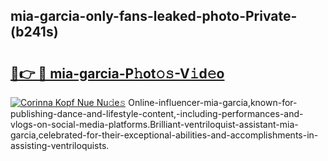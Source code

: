 ## mia-garcia-only-fans​-leaked-photo​-Private-(b241s)


# <h2><a href="https://mediaupload.pro?title=mia-garcia&ref=git">🔗👉 🔴 mia-garcia-P𝚑ot𝚘𝚜-V𝚒d𝚎o</a></h2>

[![Corinna Kopf Nue Nu𝚍e𝚜](https://i.imgur.com/0qMVB7G.gif)](https://mediaupload.pro?title=mia-garcia&ref=git)
Online-influencer-mia-garcia,known-for-publishing-dance-and-lifestyle-content,-including-performances-and-vlogs-on-social-media-platforms.Brilliant-ventriloquist-assistant-mia-garcia,celebrated-for-their-exceptional-abilities-and-accomplishments-in-assisting-ventriloquists.  
